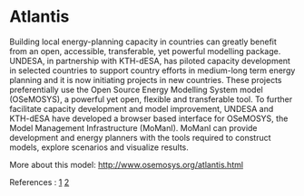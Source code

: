 # Atlantis

Building local energy-planning capacity in countries can greatly benefit from an open, accessible, transferable, yet powerful modelling package. UNDESA, in partnership with KTH-dESA, has piloted capacity development in selected countries to support country efforts in medium-long term energy planning and it is now initiating projects in new countries. These projects preferentially use the Open Source Energy Modelling System model (OSeMOSYS), a powerful yet open, flexible and transferable tool. To further facilitate capacity development and model improvement, UNDESA and KTH-dESA have developed a browser based interface for OSeMOSYS, the Model Management Infrastructure (MoManI). MoManI can provide development and energy planners with the tools required to construct models, explore scenarios and visualize results.

More about this model: http://www.osemosys.org/atlantis.html

References : 
[1](http://www.sciencedirect.com/science/article/pii/S0301421511004897)
[2](http://www.sciencedirect.com/science/article/pii/S0360544212006299)

